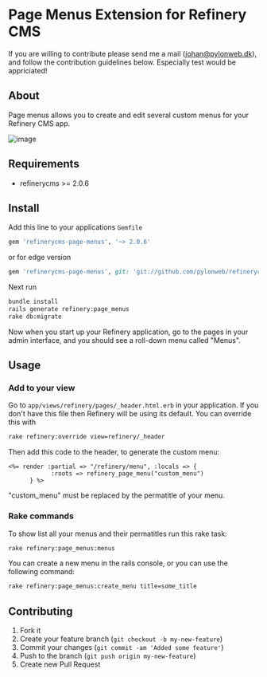 # Page Menus Extension for Refinery CMS
If you are willing to contribute please send me a mail (johan@pylonweb.dk), and follow the contribution guidelines below. Especially test would be appriciated!

<!--
[![Build Status](https://travis-ci.org/pylonweb/refinerycms-page-menus.png)](https://travis-ci.org/pylonweb/refinerycms-page-menus)
https://codeclimate.com/github/pylonweb/refinerycms-page-menus
https://gatekeeper.tech-angels.net/account
-->

## About

Page menus allows you to create and edit several custom menus for your Refinery CMS app. 

![image](https://raw.github.com/pylonweb/refinerycms-page-menus/master/doc/refinery_menu_edit.png)

## Requirements

* refinerycms >= 2.0.6

## Install

Add this line to your applications `Gemfile`

```ruby
gem 'refinerycms-page-menus', '~> 2.0.6'
```

or for edge version

```ruby
gem 'refinerycms-page-menus', git: 'git://github.com/pylonweb/refinerycms-page-menus.git'
```

Next run

```bash
bundle install
rails generate refinery:page_menus
rake db:migrate
```

Now when you start up your Refinery application, go to the pages in your admin interface, and you should see a roll-down menu called "Menus".

## Usage
### Add to your view

Go to `app/views/refinery/pages/_header.html.erb` in your application.
If you don't have this file then Refinery will be using its default. You can override this with

```bash
rake refinery:override view=refinery/_header
```

Then add this code to the header, to generate the custom menu:
```erb
<%= render :partial => "/refinery/menu", :locals => { 
			:roots => refinery_page_menu("custom_menu")
	  }	%>     	          
```
"custom_menu" must be replaced by the permatitle of your menu.
### Rake commands
To show list all your menus and their permatitles run this rake task:
```bash
rake refinery:page_menus:menus
```

You can create a new menu in the rails console, or you can use the following command:
```bash
rake refinery:page_menus:create_menu title=some_title
```

## Contributing

1. Fork it
2. Create your feature branch (`git checkout -b my-new-feature`)
3. Commit your changes (`git commit -am 'Added some feature'`)
4. Push to the branch (`git push origin my-new-feature`)
5. Create new Pull Request
